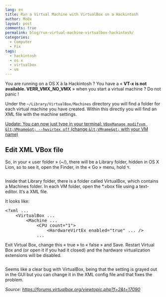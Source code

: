 ```yaml
---
lang: en
title: Run a Virtual Machine with VirtualBox on a Hackintosh
author: MoOx
layout: post
comments: true
permalink: blog/run-virtual-machine-virtualbox-hackintosh/
categories:
  - Computer
  - Fix
tags:
  - hackintosh
  - os x
  - virtualbox
  - vm
---
```

You are running on a OS X à la Hackintosh ? You have a « **VT-x is not available. VERR\_VMX\_NO_VMX** » when you start a virtual machine ? Do not panic !

Under the `~/Library/VirtualBox/Machines` directory you will find a folder for each virtual machine you have created. Within this directly you will find an XML file with the machine settings.  


<ins datetime="2012-02-22T16:58:23+00:00">Update: You can now just type in your terminal: `VBoxManage modifyvm &lt;VMname&gt; --hwvirtex off` (change `&lt;VMname&gt;` with your VM name)</ins>

## Edit XML VBox file

So, in your « user folder » (~/), there will be a Library folder, hidden in OS X Lion, so to see it, open the Finder, in the « Go » menu, hold <kbd>⌥</kbd>.

<figure class="flex-media--unknown">
  <a href="{{ site.happyplan.baseUrls.medias }}/2011/10/Open-Library-folder-wtih-Finder.png">
    <img class="flex-media__item" title="Open Library folder with Finder" src="{{ site.happyplan.baseUrls.medias }}/2011/10/Open-Library-folder-wtih-Finder.png" alt="" /></a>
</figure>

Inside that Library folder, there is a folder called VirtualBox, which contains a Machines folder. In each VM folder, open the *.vbox file using a text-editor. It’s a XML file.

It looks like:

<pre class="code blocks">&lt;?xml ...
    &lt;VirtualBox ...
        &lt;Machine ...
            &lt;CPU count="1"&gt;
                &lt;HardwareVirtEx enabled="true" ... /&gt;
            ...</pre>

Exit Virtual Box, change this « true » to « false » and Save. Restart Virtual Box and (or open it if you had it closed) and the hardware virtualization extensions will be disabled.

<figure class="flex-media--unknown">
  <a href="{{ site.happyplan.baseUrls.medias }}/2011/10/Edit-Virtualbox-xml-file.png">
    <img class="flex-media__item" title="Edit Virtualbox xml file" src="{{ site.happyplan.baseUrls.medias }}/2011/10/Edit-Virtualbox-xml-file.png" alt="" />
  </a>
</figure>

Seems like a clear bug with VirtualBox, being that the setting is grayed out in the GUI but you can change it in the XML config file and that fixes the problem.

*Source: <https://forums.virtualbox.org/viewtopic.php?f=2&t=17090>*
